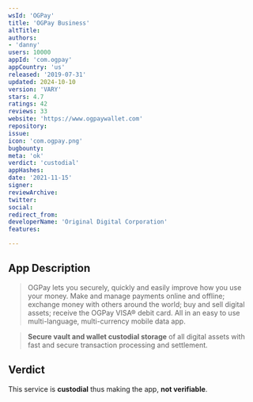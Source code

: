```yaml
---
wsId: 'OGPay'
title: 'OGPay Business'
altTitle: 
authors:
- 'danny'
users: 10000
appId: 'com.ogpay'
appCountry: 'us'
released: '2019-07-31'
updated: 2024-10-10
version: 'VARY'
stars: 4.7
ratings: 42
reviews: 33
website: 'https://www.ogpaywallet.com'
repository: 
issue: 
icon: 'com.ogpay.png'
bugbounty: 
meta: 'ok'
verdict: 'custodial'
appHashes: 
date: '2021-11-15'
signer: 
reviewArchive: 
twitter: 
social: 
redirect_from: 
developerName: 'Original Digital Corporation'
features: 

---
```


## App Description

> OGPay lets you securely, quickly and easily improve how you use your money. Make and manage payments online and offline; exchange money with others around the world; buy and sell digital assets; receive the OGPay VISA® debit card. All in an easy to use multi-language, multi-currency mobile data app.

> **Secure vault and wallet custodial storage** of all digital assets with fast and secure transaction processing and settlement.

## Verdict

This service is **custodial** thus making the app, **not verifiable**.

